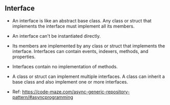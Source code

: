 ﻿## Interface
* An interface is like an abstract base class.
Any class or struct that implements the interface must implement all its members.
* An interface can't be instantiated directly. 
* Its members are implemented by any class or struct that implements the interface.
Interfaces can contain events, indexers, methods, and properties.
* Interfaces contain no implementation of methods.
* A class or struct can implement multiple interfaces. 
A class can inherit a base class and also implement one or more interfaces.



* Ref: https://code-maze.com/async-generic-repository-pattern/#asyncprogramming
